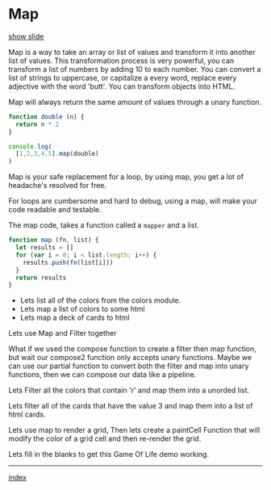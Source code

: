 # Map

<a target="\_slides" href="https://slide-img-cmpqnfsjep.now.sh?img=http://api.ning.com/files/-3i3rVffQH2bautHoYhtuyn-BhEFBMR3TNXJzACS9ATLysgH7VID6G3-DRqv65rcjsIwZ7riHJZ9rtS9XGWzIc326dpaeNvF/bor55.PNG">show slide</a>

Map is a way to take an array or list of values and transform it
into another list of values. This transformation process is very powerful,
you can transform a list of numbers by adding 10 to each number. You can convert
a list of strings to uppercase, or capitalize a every word, replace every adjective
with the word 'butt'. You can transform objects into HTML.

Map will always return the same amount of values through a unary function.

``` js
function double (n) {
  return n * 2
}

console.log(
  [1,2,3,4,5].map(double)
)
```

Map is your safe replacement for a loop, by using map, you get a lot of
headache's resolved for free.

For loops are cumbersome and hard to debug, using a map, will make your code
readable and testable.

The map code, takes a function called a `mapper` and a list.

``` js
function map (fn, list) {
  let results = []
  for (var i = 0; i < list.length; i++) {
    results.push(fn(list[i]))
  }
  return results
}
```

* Lets list all of the colors from the colors module.
* Lets map a list of colors to some html
* Lets map a deck of cards to html

Lets use Map and Filter together

What if we used the compose function to create a filter then map function, but
wait our compose2 function only accepts unary functions. Maybe we can use our partial
function to convert both the filter and map into unary functions, then we can compose
our data like a pipeline.

Lets Filter all the colors that contain 'r' and map them into a unorded list.

Lets filter all of the cards that have the value 3 and map them into a list of html
cards.


Lets use map to render a grid,
Then lets create a paintCell Function that will
modify the color of a grid cell and then re-render the grid.

Lets fill in the blanks to get this Game Of Life demo working.

---

[index](/)
